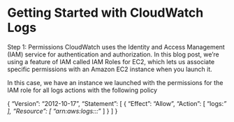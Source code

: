 # Getting Started with CloudWatch Logs

Step 1: Permissions
CloudWatch uses the Identity and Access Management (IAM) service for authentication and authorization. In this blog post, we’re using a feature of IAM called IAM Roles for EC2, which lets us associate specific permissions with an Amazon EC2 instance when you launch it.

In this case, we have an instance we launched with the permissions for the IAM role for all logs actions with the following policy

{
  “Version”: “2012-10-17”,
  “Statement”: [
    {
      “Effect”: “Allow”,
      “Action”: [
        “logs:*”
      ],
      “Resource”: [
        “arn:aws:logs:*:*:*”
      ]
    }
  ]
}
